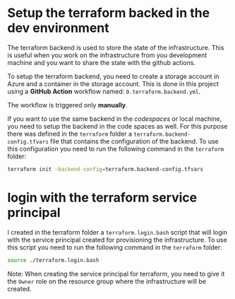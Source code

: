 # Setup the terraform backed in the dev environment

The terraform backend is used to store the state of the infrastructure. This is useful when
you work on the infrastructure from you development machine and you want to share the state with the 
github actions.

To setup the terraform backend, you need to create a storage account in Azure and a container in the storage account.
This is done in this project using a **GitHub Action** workflow named: `0.terraform.backend.yml`.

The workflow is triggered only **manually**.

If you want to use the same backend in the *codespaces* or local machine, you need to setup the backend in the code spaces as well.
For this purpose there was defined in the `terraform` folder a `terraform.backend-config.tfvars` file that contains the configuration of the backend.
To use this configuration you need to run the following command in the `terraform` folder:

```bash
terraform init -backend-config=terraform.backend-config.tfvars
```

# login with the terraform service principal

I created in the terraform folder a `terraform.login.bash` script that will login with the service principal created for provisioning the infrastructure.
To use this script you need to run the following command in the `terraform` folder:

```bash 
source ./terraform.login.bash
```

Note: When creating the service principal for terraform, you need to give it the `Owner` role on the resource group where the infrastructure will be created.





